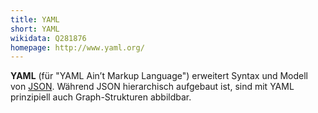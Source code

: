 ```yaml
---
title: YAML
short: YAML
wikidata: Q281876
homepage: http://www.yaml.org/
---
```


**YAML** (für "YAML Ain’t Markup Language") erweitert Syntax und Modell von
[JSON](json). Während JSON hierarchisch aufgebaut ist, sind mit YAML
prinzipiell auch Graph-Strukturen abbildbar.

